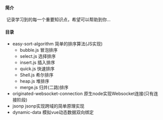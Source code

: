 #### 简介

​	记录学习到的每一个重要知识点，希望可以帮助到你...



#### 目录

* easy-sort-algorithm    简单的排序算法(JS实现)
  * bubble.js        冒泡排序
  * select.js           选择排序
  * insert.js           插入排序
  * quick.js            快速排序
  * Shell.js             希尔排序
  * heap.js             堆排序
  * merge.js           归并(二路)排序
* originated-websocket-connection    原生node实现Websocket连接(只有连接阶段)
* jsonp    jsonp实现跨域的简单原理实现
* dynamic-data     模拟vue动态数据双向绑定 